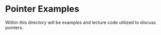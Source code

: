 # Pointer Examples
Within this directory will be examples and lecture code utilized to discuss pointers.